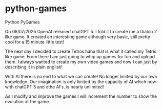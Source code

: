 # python-games
Python PyGames

On 08/07/2025 OpenAI released chatGPT 5.  I told it to create me a Diablo 2 like game.  It created an interesting game although very basic, still pretty cool for a 15 minute little test!

The next day I decided to create Tetros haha that is what it called my Tetris like game.  From there I am just going to whip up games for fun and upload them.  I always wanted to create my own video games and now I can just by describing it in plain english!

With AI there is no end to what we can create!  No longer limited by our own knowledge.  Our imagination is only limited by the capacity of AI which now with chatGPT 5 and othe AI's, is nearly unlimited!

As I modify and improve the games I will increment the number to show the evolution of the game.
